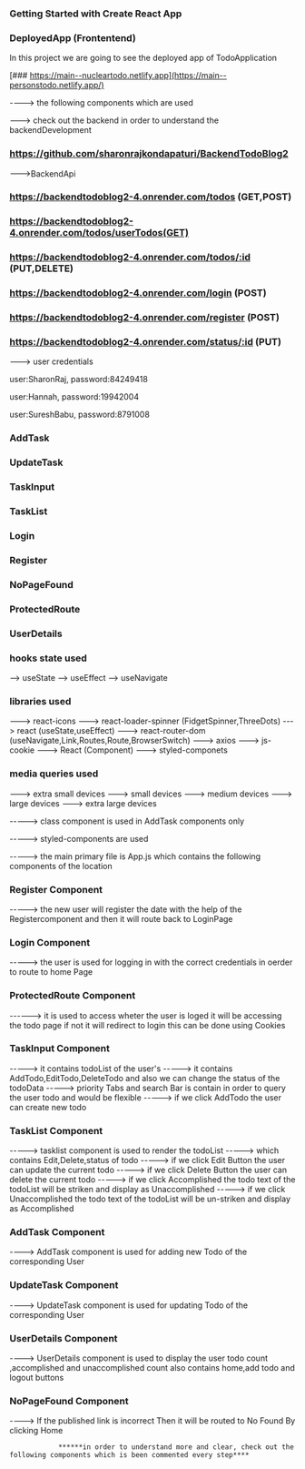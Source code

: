 ### Getting Started with Create React App

### DeployedApp (Frontentend)
In this project we are going to see the deployed app of TodoApplication 

[### https://main--nucleartodo.netlify.app](https://main--personstodo.netlify.app/)

----> the following components which are used

---> check out the backend in order to understand the backendDevelopment
### https://github.com/sharonrajkondapaturi/BackendTodoBlog2 

--->BackendApi
### https://backendtodoblog2-4.onrender.com/todos (GET,POST)
### https://backendtodoblog2-4.onrender.com/todos/userTodos(GET)
### https://backendtodoblog2-4.onrender.com/todos/:id (PUT,DELETE)
### https://backendtodoblog2-4.onrender.com/login (POST)
### https://backendtodoblog2-4.onrender.com/register (POST)
### https://backendtodoblog2-4.onrender.com/status/:id (PUT)

---> user credentials

  user:SharonRaj,
  password:84249418

  user:Hannah,
  password:19942004

  user:SureshBabu,
  password:8791008

### AddTask
### UpdateTask
### TaskInput
### TaskList
### Login
### Register
### NoPageFound
### ProtectedRoute
### UserDetails

### hooks state used
--> useState
--> useEffect
--> useNavigate

### libraries used
---> react-icons
---> react-loader-spinner (FidgetSpinner,ThreeDots)
---> react (useState,useEffect)
---> react-router-dom (useNavigate,Link,Routes,Route,BrowserSwitch)
---> axios
---> js-cookie
---> React (Component)
---> styled-componets

### media queries used
---> extra small devices
---> small devices
---> medium devices
---> large devices
---> extra large devices


-----> class component is used in AddTask components only

-----> styled-components are used 

-----> the main primary file is App.js which contains the following components of the location

### Register Component 

-----> the new user will register the date with the help of the Registercomponent and then it will route back to LoginPage 

### Login Component

-----> the user is used for logging in with the correct credentials in oerder to route to home Page

### ProtectedRoute Component 

------> it is used to access wheter the user is loged it will be accessing the todo page if not it will redirect to login this can be done using Cookies

### TaskInput Component 

-----> it contains todoList of the user's
-----> it contains AddTodo,EditTodo,DeleteTodo and also we can change the status of the todoData
-----> priority Tabs and search Bar is contain in order to query the user todo and would be flexible
-----> if we click AddTodo the user can create new todo 

### TaskList Component 

-----> tasklist component is used to render the todoList 
-----> which contains Edit,Delete,status of todo
-----> if we click Edit Button the user can update the current todo
-----> if we click Delete Button the user can delete the current todo
-----> if we click Accomplished the todo text of the todoList will be striken and display as Unaccomplished 
-----> if we click Unaccomplished the todo text of the todoList will be un-striken and display as Accomplished 

### AddTask Component 
----> AddTask component is used for adding new Todo of the corresponding User

### UpdateTask Component

----> UpdateTask component is used for updating Todo of the corresponding User

### UserDetails Component

----> UserDetails component is used to display the user todo count ,accomplished and unaccomplished count also contains home,add todo and logout buttons

### NoPageFound Component 

----> If the published link is incorrect Then it will be routed to No Found By clicking Home


                ******in order to understand more and clear, check out the following components which is been commented every step****

                                 
